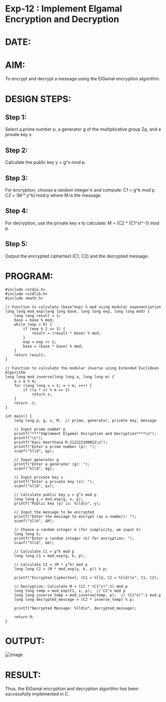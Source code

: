 # Exp-12 : Implement Elgamal Encryption and Decryption
# DATE:
# AIM:
To encrypt and decrypt a message using the ElGamal encryption algorithm.

# DESIGN STEPS:
## Step 1:
Select a prime number p, a generator g of the multiplicative group Zp, and a private key x.

## Step 2:
Calculate the public key y = g^x mod p.

## Step 3:
For encryption, choose a random integer k and compute: C1 = g^k mod p C2 = (M * y^k) mod p where M is the message.

## Step 4:
For decryption, use the private key x to calculate: M = (C2 * (C1^x)^-1) mod p.

## Step 5:
Output the encrypted ciphertext (C1, C2) and the decrypted message.

# PROGRAM:
```
#include <stdio.h>
#include <stdlib.h>
#include <math.h>

// Function to calculate (base^exp) % mod using modular exponentiation
long long mod_exp(long long base, long long exp, long long mod) {
    long long result = 1;
    base = base % mod;
    while (exp > 0) {
        if (exp % 2 == 1) {
            result = (result * base) % mod;
        }
        exp = exp >> 1;
        base = (base * base) % mod;
    }
    return result;
}

// Function to calculate the modular inverse using Extended Euclidean Algorithm
long long mod_inverse(long long a, long long m) {
    a = a % m;
    for (long long x = 1; x < m; x++) {
        if ((a * x) % m == 1)
            return x;
    }
    return -1;
}

int main() {
    long long p, g, x, M;  // prime, generator, private key, message

    // Input prime number p
    printf("****Implement Elgamal Encryption and Decryption****\n");
    printf("\n");
    printf("Kavi Keerthana R-212222100022\n");
    printf("Enter a prime number (p): ");
    scanf("%lld", &p);

    // Input generator g
    printf("Enter a generator (g): ");
    scanf("%lld", &g);

    // Input private key x
    printf("Enter a private key (x): ");
    scanf("%lld", &x);

    // Calculate public key y = g^x mod p
    long long y = mod_exp(g, x, p);
    printf("Public key (y) is: %lld\n", y);

    // Input the message to be encrypted
    printf("Enter the message to encrypt (as a number): ");
    scanf("%lld", &M);

    // Choose a random integer k (for simplicity, we input k)
    long long k;
    printf("Enter a random integer (k) for encryption: ");
    scanf("%lld", &k);

    // Calculate C1 = g^k mod p
    long long C1 = mod_exp(g, k, p);

    // Calculate C2 = (M * y^k) mod p
    long long C2 = (M * mod_exp(y, k, p)) % p;

    printf("Encrypted Ciphertext: (C1 = %lld, C2 = %lld)\n", C1, C2);

    // Decryption: Calculate M = (C2 * (C1^x)^-1) mod p
    long long temp = mod_exp(C1, x, p);  // C1^x mod p
    long long inverse_temp = mod_inverse(temp, p);  // (C1^x)^-1 mod p
    long long decrypted_message = (C2 * inverse_temp) % p;

    printf("Decrypted Message: %lld\n", decrypted_message);

    return 0;
}

```
# OUTPUT:
![image](https://github.com/user-attachments/assets/d4c818b7-f077-4d04-b46e-76fc26a4ff7f)

# RESULT:
Thus, the ElGamal encryption and decryption algorithm has been successfully implemented in C.
